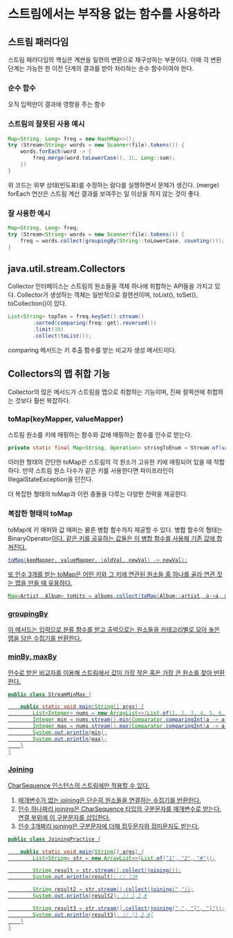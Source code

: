 # 스트림에서는 부작용 없는 함수를 사용하라
## 스트림 패러다임
   스트림 패러다임의 핵심은 계싼을 일련의 변환으로 재구성하는 부분이다. 이때 각 변환 단계는 가능한 한 이전 단계의 결과를 받아 처리하는 순수 함수이여야 한다.
   
### 순수 함수
   오직 입력만이 결과에 영향을 주는 함수
   
### 스트림의 잘못된 사용 예시

~~~java
Map<String, Long> freq = new HashMap<>();
try (Stream<String> words = new Scanner(file).tokens()) {
    words.forEach(word -> {
        freq.merge(word.toLowerCase(), 1L, Long::sum);    
    })    
}
~~~

위 코드는 외부 상태(빈도표)를 수정하는 람다를 실행하면서 문제가 생긴다. (merge)
forEach 연산은 스트림 계산 결과를 보여주는 일 이상을 하지 않는 것이 좋다. 

### 잘 사용한 예시

~~~java
Map<String, Long> freq;
try (Stream<String> words = new Scanner(file).tokens()) {
    freq = words.collect(groupingBy(String::toLowerCase, counting()));    
}
~~~

## java.util.stream.Collectors
Collector 인터페이스는 스트림의 원소들을 객체 하나에 취합하는 API들을 가지고 있다. Collector가 생성하는 객체는 일반적으로 컬렌션이며, toList(), toSet(), toCollection()이 있다.

~~~java
List<String> topTen = freq.keySet().stream()
        .sorted(comparing(freq::get).reversed())
        .limit(10)
        .collect(toList());
~~~
comparing 메서드는 키 추출 함수를 받는 비교자 생성 메서드이다.

## Collectors의 맵 취합 기능
 Collector의 많은 메서드가 스트림을 맵으로 취합하는 기능이며, 진짜 컬렉션에 취합하는 것보다 훨씬 복잡하다. 
 
### toMap(keyMapper, valueMapper) 
   스트림 원소를 키에 매핑하는 함수와 값에 매핑하는 함수를 인수로 받는다.
   
~~~java
private static final Map<String, Operation> stringToEnum = Stream.of(values()).collect(toMap(Object::toString, e -> e));
~~~
이러한 형태의 간단한 toMap은 스트림의 각 원소가 고유한 키에 매핑되어 있을 때 적합하다. 만약 스트림 원소 다수가 같은 키를 사용한다면 파이프라인이 IllegalStateException을 던진다. 

더 복잡한 형태의 toMap과 이런 충돌을 다루는 다양한 전략을 제공한다. 

### 복잡한 형태의 toMap
toMap에 키 매퍼와 값 매퍼는 물론 병합 함수까지 제공할 수 있다. 병합 함수의 형태는 BinaryOperator<U>이다. 같은 키를 공유하는 값들은 이 병합 함수를 사용해 기존 값에 합쳐진다.

~~~java
toMap(kepMapper, valueMapper, (oldVal, newVal) -> newVal);
~~~

또 인수 3개를 받는 toMap은 어떤 키와 그 키에 연관된 원소들 중 하나를 골라 연관 짓는 맵을 만들 때 유용하다.

~~~java
Map<Artist, Album> toHits = albums.collect(toMap(Album::artist, a->a, maxBy(comparing(Album::sales))));
~~~

### groupingBy
   이 메서드는 입력으로 분류 함수를 받고 출력으로는 원소들을 카테고리별로 모아 놓은 맵을 담은 수집기를 반환한다. 

### minBy, maxBy
   인수로 받은 비교자를 이용해 스트림에서 값이 가장 작은 혹은 가장 큰 원소를 찾아 반환한다.

~~~java
public class StreamMinMax {

    public static void main(String[] args) {
        List<Integer> nums = new ArrayList<>(List.of(1, 2, 3, 4, 5, 6, 10, 15, 26, 30, 100));
        Integer min = nums.stream().min(Comparator.comparingInt(a -> a)).get();
        Integer max = nums.stream().max(Comparator.comparingInt(a -> a)).get();
        System.out.println(min);
        System.out.println(max);
    }
}
~~~

### Joining
   CharSequence 인스턴스의 스트림에만 적용할 수 있다.
1. 매개변수가 없는 joining은 단순히 원소들을 연결하는 수집기를 반환한다.
2. 인수 하나짜리 joining은 CharSequence 타입의 구분문자를 매개변수로 받는다. 연결 부위에 이 구분문자를 삽입한다.
3. 인수 3개짜리 joining은 구분문자에 더해 접두문자와 접미문자도 받는다.

~~~java
public class JoiningPractice {

    public static void main(String[] args) {
        List<String> str = new ArrayList<>(List.of("1", "2", "#"));

        String result = str.stream().collect(joining());
        System.out.println(result); // 12#

        String result2 = str.stream().collect(joining(","));
        System.out.println(result2); // 1,2,#

        String result3 = str.stream().collect(joining(",", "[", "]"));
        System.out.println(result3); // [1,2,#]
    }
}
~~~
